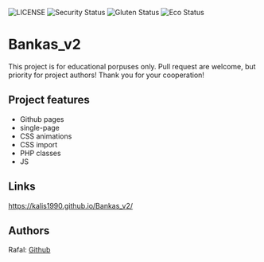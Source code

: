 
![LICENSE](https://img.shields.io/badge/license-MIT-blue.svg?style=flat-square)
![Security Status](https://img.shields.io/security-headers?label=Security&url=https%3A%2F%2Fgithub.com&style=flat-square)
![Gluten Status](https://img.shields.io/badge/Gluten-Free-green.svg)
![Eco Status](https://img.shields.io/badge/ECO-Friendly-green.svg)

# Bankas_v2

This project is for educational porpuses only. Pull request are welcome, but priority for project authors! Thank you for your cooperation!

## Project features

-   Github pages
-   single-page
-   CSS animations
-   CSS import
-   PHP classes
-   JS

## Links 
https://kalis1990.github.io/Bankas_v2/
## Authors
Rafal: [Github](https://github.com/Kalis1990)<br>
